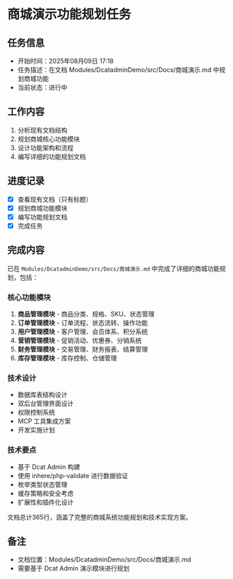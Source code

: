 # 商城演示功能规划任务

## 任务信息
- 开始时间：2025年08月09日 17:18
- 任务描述：在文档 Modules/DcatadminDemo/src/Docs/商城演示.md 中规划商城功能
- 当前状态：进行中

## 工作内容
1. 分析现有文档结构
2. 规划商城核心功能模块
3. 设计功能架构和流程
4. 编写详细的功能规划文档

## 进度记录
- [x] 查看现有文档（只有标题）
- [x] 规划商城功能模块
- [x] 编写功能规划文档
- [x] 完成任务

## 完成内容
已在 `Modules/DcatadminDemo/src/Docs/商城演示.md` 中完成了详细的商城功能规划，包括：

### 核心功能模块
1. **商品管理模块** - 商品分类、规格、SKU、状态管理
2. **订单管理模块** - 订单流程、状态流转、操作功能
3. **用户管理模块** - 客户管理、会员体系、积分系统
4. **营销管理模块** - 促销活动、优惠券、分销系统
5. **财务管理模块** - 交易管理、财务报表、结算管理
6. **库存管理模块** - 库存控制、仓储管理

### 技术设计
- 数据库表结构设计
- 双后台管理界面设计
- 权限控制系统
- MCP 工具集成方案
- 开发实施计划

### 技术要点
- 基于 Dcat Admin 构建
- 使用 inhere/php-validate 进行数据验证
- 枚举类型状态管理
- 缓存策略和安全考虑
- 扩展性和插件化设计

文档总计365行，涵盖了完整的商城系统功能规划和技术实现方案。

## 备注
- 文档位置：Modules/DcatadminDemo/src/Docs/商城演示.md
- 需要基于 Dcat Admin 演示模块进行规划
